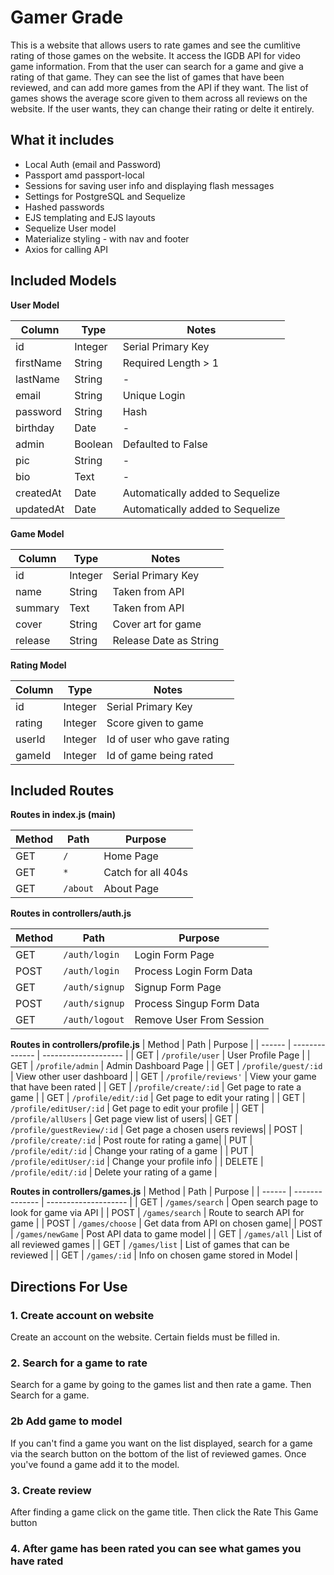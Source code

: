 # Gamer Grade  

This is a website that allows users to rate games and see the cumlitive rating of those games on the website. It access the IGDB API for video game information. From that the user can search for a game and give a rating of that game. They can see the list of games that have been reviewed, and can add more games from the API if they want. The list of games shows the average score given to them across all reviews on the website. If the user wants, they can change their rating or delte it entirely.

## What it includes

* Local Auth (email and Password)
* Passport amd passport-local
* Sessions for saving user info and displaying flash messages
* Settings for PostgreSQL and Sequelize
* Hashed passwords
* EJS templating and EJS layouts
* Sequelize User model
* Materialize styling - with nav and footer
* Axios for calling API

## Included Models

**User Model**

| Column | Type | Notes |
| --------- | ---------- | -----------------------------|
| id | Integer | Serial Primary Key |
| firstName | String | Required Length > 1 |
| lastName | String | - |
| email | String | Unique Login |
| password | String | Hash |
| birthday | Date | - |
| admin | Boolean | Defaulted to False |
| pic | String | - |
| bio | Text | - |
| createdAt | Date | Automatically added to Sequelize |
| updatedAt | Date | Automatically added to Sequelize |

**Game Model**

| Column | Type | Notes |
| --------- | ---------- | -----------------------------|
| id | Integer | Serial Primary Key |
| name | String | Taken from API |
| summary | Text | Taken from API |
| cover | String | Cover art for game |
| release | String | Release Date as String|

**Rating Model**

| Column | Type | Notes |
| --------- | ---------- | -----------------------------|
| id | Integer | Serial Primary Key |
| rating | Integer | Score given to game |
| userId | Integer | Id of user who gave rating |
| gameId | Integer | Id of game being rated |

## Included Routes

**Routes in index.js (main)**

| Method | Path | Purpose |
| ------ | -------------- | -------------------- |
| GET | `/` | Home Page |
| GET | `*` | Catch for all 404s |
| GET | `/about` | About Page | 

**Routes in controllers/auth.js**

| Method | Path | Purpose |
| ------ | -------------- | -------------------- |
| GET | `/auth/login` | Login Form Page |
| POST | `/auth/login` | Process Login Form Data |
| GET | `/auth/signup` | Signup Form Page |
| POST | `/auth/signup` | Process Singup Form Data |
| GET | `/auth/logout` | Remove User From Session |

**Routes in controllers/profile.js**
| Method | Path | Purpose |
| ------ | -------------- | -------------------- |
| GET | `/profile/user` | User Profile Page |
| GET | `/profile/admin` | Admin Dashboard Page |
| GET | `/profile/guest/:id` | View other user dashboard |
| GET | `/profile/reviews'` | View your game that have been rated |
| GET | `/profile/create/:id` | Get page to rate a game |
| GET | `/profile/edit/:id` | Get page to edit your rating |
| GET | `/profile/editUser/:id` | Get page to edit your profile |
| GET | `/profile/allUsers` | Get page view list of users|
| GET | `/profile/guestReview/:id` | Get page a chosen users reviews|
| POST | `/profile/create/:id` | Post route for rating a game|
| PUT | `/profile/edit/:id` | Change your rating of a game |
| PUT | `/profile/editUser/:id` | Change your profile info |
| DELETE | `/profile/edit/:id` | Delete your rating of a game |


**Routes in controllers/games.js**
| Method | Path | Purpose |
| ------ | -------------- | -------------------- |
| GET | `/games/search` | Open search page to look for game via API |
| POST | `/games/search` | Route to search API for game |
| POST | `/games/choose` | Get data from API on chosen game|
| POST | `/games/newGame` | Post API data to game model |
| GET | `/games/all` | List of all reviewed games |
| GET | `/games/list` | List of games that can be reviewed |
| GET | `/games/:id` | Info on chosen game stored in Model |

## Directions For Use

### 1. Create account on website ###
Create an account on the website. Certain fields must be filled in.

### 2. Search for a game to rate ###
Search for a game by going to the games list and then rate a game. Then Search for a game.

### 2b Add game to model ###
If you can't find a game you want on the list displayed, search for a game via the search button on the bottom of the list of reviewed games. Once you've found a game add it to the model.

### 3. Create review ###
After finding a game click on the game title. Then click the Rate This Game button

### 4. After game has been rated you can see what games you have rated ###
